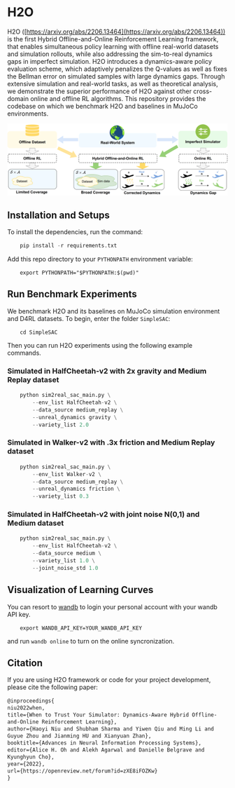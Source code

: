 # H2O
<!-- ## When to Trust Your Simulator: Dynamics-AwareHybrid Offline-and-Online Reinforcement Learning -->
H2O ([https://arxiv.org/abs/2206.13464](https://arxiv.org/abs/2206.13464)) is the first Hybrid Offline-and-Online Reinforcement Learning framework, that enables simultaneous policy learning with offline real-world datasets and simulation rollouts, while also addressing the sim-to-real dynamics gaps in imperfect simulation. H2O introduces a dynamics-aware policy evaluation scheme, which adaptively penalizes the Q-values as well as fixes the Bellman error on simulated samples with large dynamics gaps. Through extensive simulation and real-world tasks, as well as theoretical analysis, we demonstrate the superior performance of H2O against other cross-domain online and offline RL algorithms. This repository provides the codebase on which we benchmark H2O and baselines in MuJoCo environments.

![pipeline](H2O.png)

## Installation and Setups
To install the dependencies, run the command:
```python
    pip install -r requirements.txt
```
Add this repo directory to your `PYTHONPATH` environment variable:
```
    export PYTHONPATH="$PYTHONPATH:$(pwd)"
```

## Run Benchmark Experiments
We benchmark H2O and its baselines on MuJoCo simulation environment and D4RL datasets. To begin, enter the folder `SimpleSAC`:
```
    cd SimpleSAC
```
Then you can run H2O experiments using the following example commands.
### Simulated in HalfCheetah-v2 with 2x gravity and Medium Replay dataset
```python
    python sim2real_sac_main.py \
        --env_list HalfCheetah-v2 \
        --data_source medium_replay \
        --unreal_dynamics gravity \
        --variety_list 2.0 
```
### Simulated in Walker-v2 with .3x friction and Medium Replay dataset
```python
    python sim2real_sac_main.py \
        --env_list Walker-v2 \
        --data_source medium_replay \
        --unreal_dynamics friction \
        --variety_list 0.3 
```
### Simulated in HalfCheetah-v2 with joint noise N(0,1) and Medium dataset
```python
    python sim2real_sac_main.py \
        --env_list HalfCheetah-v2 \
        --data_source medium \
        --variety_list 1.0 \
        --joint_noise_std 1.0 
```

## Visualization of Learning Curves
You can resort to [wandb](https://wandb.ai/site) to login your personal account with your wandb API key.
```
    export WANDB_API_KEY=YOUR_WANDB_API_KEY
```
and run `wandb online` to turn on the online syncronization.

## Citation
If you are using H2O framework or code for your project development, please cite the following paper:
```
@inproceedings{
niu2022when,
title={When to Trust Your Simulator: Dynamics-Aware Hybrid Offline-and-Online Reinforcement Learning},
author={Haoyi Niu and Shubham Sharma and Yiwen Qiu and Ming Li and Guyue Zhou and Jianming HU and Xianyuan Zhan},
booktitle={Advances in Neural Information Processing Systems},
editor={Alice H. Oh and Alekh Agarwal and Danielle Belgrave and Kyunghyun Cho},
year={2022},
url={https://openreview.net/forum?id=zXE8iFOZKw}
}
```
<!-- ## Visitors
<script type='text/javascript' id='clustrmaps' src='//cdn.clustrmaps.com/map_v2.js?cl=ffffff&w=300&t=tt&d=zJnYQw21kIHNuD_BAOwnS1HgCvIuFne1NtSCE06oThs'></script> -->
